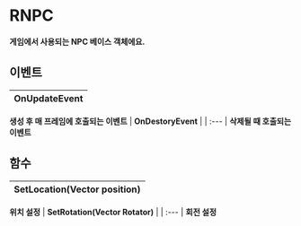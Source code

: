 # **RNPC**

 **게임에서 사용되는 NPC 베이스 객체에요.** 
## **이벤트**

| **OnUpdateEvent** |
| :--- |
 **생성 후 매 프레임에 호출되는 이벤트** 
| **OnDestoryEvent** |
| :--- |
 **삭제될 때 호출되는 이벤트** 
## **함수**

| **SetLocation(Vector position)** |
| :--- |
 **위치 설정** 
| **SetRotation(Vector Rotator)** |
| :--- |
 **회전 설정** 
